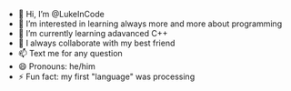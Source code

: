 - 👋 Hi, I’m @LukeInCode
- 👀 I’m interested in learning always more and more about programming
- 🌱 I’m currently learning adavanced C++
- 💞️ I always collaborate with my best friend
- 📫 Text me for any question
- 😄 Pronouns: he/him
- ⚡ Fun fact: my first "language" was processing
<!---
LukeInCode/LukeInCode is a ✨ special ✨ repository because its `README.md` (this file) appears on your GitHub profile.
You can click the Preview link to take a look at your changes.
--->
